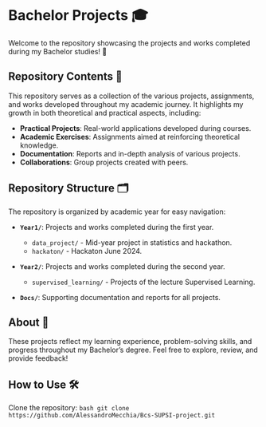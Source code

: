 # Bachelor Projects 🎓

Welcome to the repository showcasing the projects and works completed during my Bachelor studies! 🚀

## Repository Contents 📂
This repository serves as a collection of the various projects, assignments, and works developed throughout my academic journey. It highlights my growth in both theoretical and practical aspects, including:

- **Practical Projects**: Real-world applications developed during courses.
- **Academic Exercises**: Assignments aimed at reinforcing theoretical knowledge.
- **Documentation**: Reports and in-depth analysis of various projects.
- **Collaborations**: Group projects created with peers.

## Repository Structure 🗂️
The repository is organized by academic year for easy navigation:

- **`Year1/`**: Projects and works completed during the first year.
  - `data_project/` - Mid-year project in statistics and hackathon.
  - `hackaton/` - Hackaton June 2024.

- **`Year2/`**: Projects and works completed during the second year.
  - `supervised_learning/` - Projects of the lecture Supervised Learning.

- **`Docs/`**: Supporting documentation and reports for all projects.

## About 📖
These projects reflect my learning experience, problem-solving skills, and progress throughout my Bachelor’s degree. Feel free to explore, review, and provide feedback!

## How to Use 🛠️
 Clone the repository:
    ```bash
   git clone https://github.com/AlessandroMecchia/Bcs-SUPSI-project.git
    ```